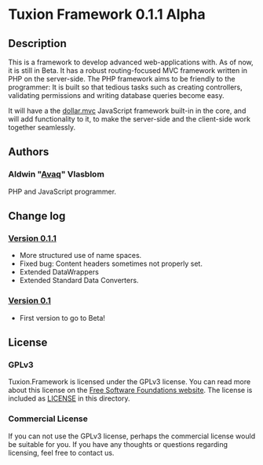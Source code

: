 # Tuxion Framework 0.1.1 Alpha

## Description

This is a framework to develop advanced web-applications with. As of now, it is still in
Beta. It has a robust routing-focused MVC framework written in PHP on the server-side.
The PHP framework aims to be  friendly to the programmer: It is built so that tedious
tasks such as creating controllers, validating permissions and writing database queries
become easy.

It will have a the [dollar.mvc](https://github.com/Avaq/dollar.mvc) JavaScript framework
built-in in the core, and will add functionality to it, to make the server-side and the
client-side work together seamlessly.

## Authors

### Aldwin "[Avaq](https://github.com/Avaq)" Vlasblom

PHP and JavaScript programmer.

## Change log

### [Version 0.1.1](https://github.com/Tuxion/tuxion.framework/tree/master)
 * More structured use of name spaces.
 * Fixed bug: Content headers sometimes not properly set.
 * Extended DataWrappers
 * Extended Standard Data Converters.

### [Version 0.1](https://github.com/Tuxion/tuxion.framework/tree/940779eee25311464b17c41b98b2f58dfa43940c)
 * First version to go to Beta!

## License

### GPLv3

Tuxion.Framework is licensed under the GPLv3 license. You can read more about this license
on the [Free Software Foundations website](http://www.gnu.org/licenses/gpl-3.0.html). The
license is included as [LICENSE](https://github.com/Tuxion/tuxion.framework/blob/master/LICENSE)
in this directory.

### Commercial License

If you can not use the GPLv3 license, perhaps the commercial license would be suitable for
you. If you have any thoughts or questions regarding licensing, feel free to contact us.
